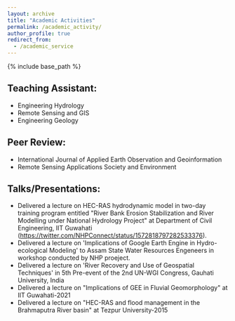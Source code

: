 ```yaml
---
layout: archive
title: "Academic Activities"
permalink: /academic_activity/
author_profile: true
redirect_from:
  - /academic_service
---
```


{% include base_path %}

## Teaching Assistant:
* Engineering Hydrology 
* Remote Sensing and GIS
* Engineering Geology

## Peer Review:
* International Journal of Applied Earth Observation and Geoinformation
* Remote Sensing Applications Society and Environment

## Talks/Presentations:
* Delivered a lecture on HEC-RAS hydrodynamic model in two-day training program entitled "River Bank Erosion Stabilization and River Modelling under National Hydrology Project" at Department of Civil Engineering, IIT Guwahati (https://twitter.com/NHPConnect/status/1572818797282533376).
* Delivered a lecture on 'Implications of Google Earth Engine in Hydro-ecological Modeling' to Assam State Water Resources Engeneers in workshop conducted by NHP proeject.
* Delivered a lecture on 'River Recovery and Use of Geospatial Techniques' in 5th Pre-event of the 2nd UN-WGI Congress, Gauhati University, India
* Delivered a lecture on "Implications of GEE in Fluvial Geomorphology" at IIT Guwahati-2021
* Delivered a lecture on "HEC-RAS and flood management in the Brahmaputra River basin" at Tezpur University-2015




